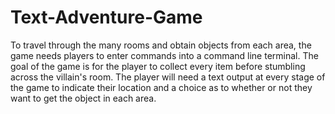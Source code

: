 # Text-Adventure-Game
To travel through the many rooms and obtain objects from each area, the game needs players to enter commands into a command line terminal. The goal of the game is for the player to collect every item before stumbling across the villain's room. The player will need a text output at every stage of the game to indicate their location and a choice as to whether or not they want to get the object in each area.
